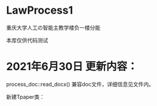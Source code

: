 # LawProcess1
重庆大学人工の智能主教学楼负一楼分能

本库仅供代码测试

# 2021年6月30日 更新内容：

process_doc::read_docx() 兼容doc文件，详细信息见文件内。

新建Tpaper类：
